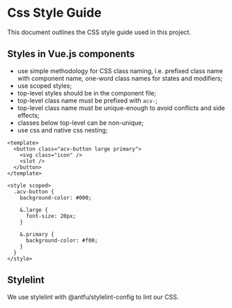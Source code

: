 # Css Style Guide

This document outlines the CSS style guide used in this project.

## Styles in Vue.js components

- use simple methodology for CSS class naming, i.e. prefixed class name with component name,
  one-word class names for states and modifiers;
- use scoped styles;
- top-level styles should be in the component file;
- top-level class name must be prefixed with `acv-`;
- top-level class name must be unique-enough to avoid conflicts and side effects;
- classes below top-level can be non-unique;
- use css and native css nesting;

```vue
<template>
  <button class="acv-button large primary">
    <svg class="icon" />
    <slot />
  </button>
</template>

<style scoped>
  .acv-button {
    background-color: #000;

    &.large {
      font-size: 20px;
    }

    &.primary {
      background-color: #f00;
    }
  }
</style>
```

## Stylelint

We use stylelint with @antfu/stylelint-config to lint our CSS.
